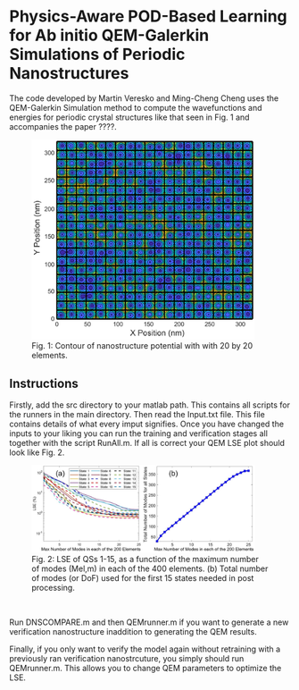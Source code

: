 # Physics-Aware POD-Based Learning for Ab initio QEM-Galerkin Simulations of Periodic Nanostructures
The code developed by Martin Veresko and Ming-Cheng Cheng uses the QEM-Galerkin Simulation method to compute the wavefunctions and energies for periodic crystal structures like that seen in Fig. 1 and accompanies the paper ????. 

<figure>
  <img src="Images/20x20Nanostructure.png" alt="Diagram" width="400">
  <figcaption>Fig. 1: Contour of nanostructure potential with with 20 by 20 elements.</figcaption>
</figure>




## Instructions
Firstly, add the src directory to your matlab path. This contains all scripts for the runners in the main directory. Then read the Input.txt file. This file contains details of what every imput signifies. Once you have changed the inputs to your liking you can run the training and verification stages all together with the script RunAll.m. If all is correct your QEM LSE plot should look like Fig. 2. 

<figure>
  
  <img src="Images/LSE.jpg" alt="Diagram" width="400">
  <figcaption>Fig. 2: LSE of QSs 1-15, as a function of the maximum number of modes (Mel,m) in each of the 400 elements. (b) Total number of modes (or DoF) used for the first 15 states needed in post processing.</figcaption> 
</figure>
<br>


<p>Run DNSCOMPARE.m and then QEMrunner.m if you want to generate a new verification nanostructure inaddition to generating the QEM results.</p>  

Finally, if you only want to verify the model again without retraining with a previously ran verification nanostrcuture, you simply should run QEMrunner.m. This allows you to change QEM parameters to optimize the LSE.


